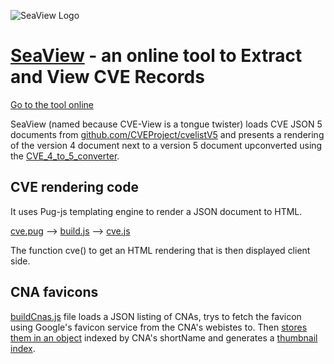![SeaView Logo](https://vulnogram.github.io/seaview/apple-touch-icon.png)
#  [SeaView](https://vulnogram.github.io/seaview) -  an online tool to Extract and View CVE Records


[Go to the tool online](https://vulnogram.github.io/seaview)

SeaView (named because CVE-View is a tongue twister) loads CVE JSON 5 documents from [github.com/CVEProject/cvelistV5](https://github.com/CVEProject/cvelistV5/) and presents a rendering of the version 4 document next to a version 5 document upconverted using the [CVE_4_to_5_converter](https://github.com/CVEProject/cve-schema/tree/master/schema/v5.0/support/CVE_4_to_5_converter).

## CVE rendering code

It uses Pug-js templating engine to render a JSON document to HTML.

[cve.pug](./cve.pug) --> [build.js](./build.js) --> [cve.js](./cve.js)

The function cve() to get an HTML rendering that is then displayed client side.


## CNA favicons

[buildCnas.js](./buildCnas.js) file loads a JSON listing of CNAs, trys to fetch the favicon using Google's favicon service from the CNA's webistes to. Then [stores them in an object](./cna.js) indexed by CNA's shortName and generates a [thumbnail index](https://vulnogram.github.io/seaview/cna).


